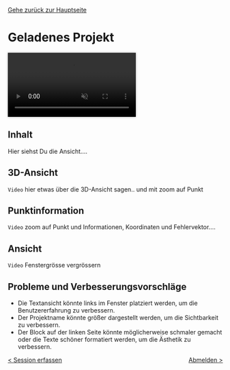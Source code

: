 [Gehe zurück zur Hauptseite](index.html)

# Geladenes Projekt

<video controls autoplay loop muted style="max-width: 100%; box-shadow: 0 0 5px rgba(0, 0, 0, 0.3);">
<source src="./videos/07_navigation.mp4" type="video/mp4">
Your browser does not support the video tag.
</video>

## Inhalt

Hier siehst Du die Ansicht....

## 3D-Ansicht

<code>Video</code>
hier etwas über die 3D-Ansicht sagen.. und mit zoom auf Punkt

## Punktinformation

<code>Video</code>
zoom auf Punkt und Informationen, Koordinaten und Fehlervektor....

## Ansicht

<code>Video</code>
Fenstergrösse vergrössern

## Probleme und Verbesserungsvorschläge

- Die Textansicht könnte links im Fenster platziert werden, um die Benutzererfahrung zu verbessern.
- Der Projektname könnte größer dargestellt werden, um die Sichtbarkeit zu verbessern.
- Der Block auf der linken Seite könnte möglicherweise schmaler gemacht oder die Texte schöner formatiert werden, um die Ästhetik zu verbessern.

<div style="text-align: left; float: left;"><a href="capture_session.html">< Session erfassen</a></div>
<div style="text-align: right; float: right;"><a href="logout.html">Abmelden ></a></div>
